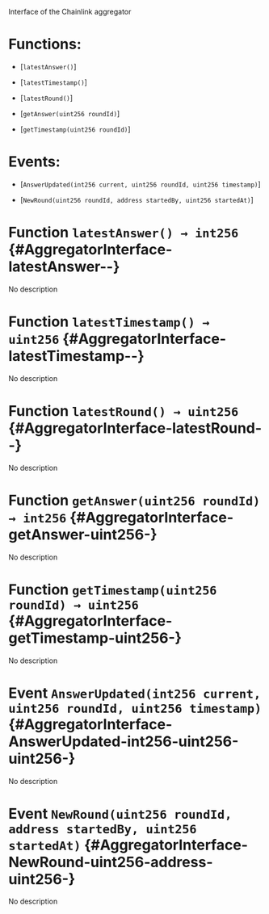 Interface of the Chainlink aggregator

# Functions:

- [`latestAnswer()`]

- [`latestTimestamp()`]

- [`latestRound()`]

- [`getAnswer(uint256 roundId)`]

- [`getTimestamp(uint256 roundId)`]

# Events:

- [`AnswerUpdated(int256 current, uint256 roundId, uint256 timestamp)`]

- [`NewRound(uint256 roundId, address startedBy, uint256 startedAt)`]

# Function `latestAnswer() → int256` {#AggregatorInterface-latestAnswer--}

No description

# Function `latestTimestamp() → uint256` {#AggregatorInterface-latestTimestamp--}

No description

# Function `latestRound() → uint256` {#AggregatorInterface-latestRound--}

No description

# Function `getAnswer(uint256 roundId) → int256` {#AggregatorInterface-getAnswer-uint256-}

No description

# Function `getTimestamp(uint256 roundId) → uint256` {#AggregatorInterface-getTimestamp-uint256-}

No description

# Event `AnswerUpdated(int256 current, uint256 roundId, uint256 timestamp)` {#AggregatorInterface-AnswerUpdated-int256-uint256-uint256-}

No description

# Event `NewRound(uint256 roundId, address startedBy, uint256 startedAt)` {#AggregatorInterface-NewRound-uint256-address-uint256-}

No description
